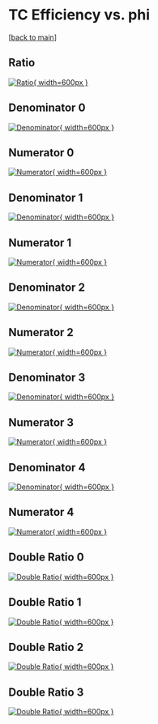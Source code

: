 # TC Efficiency vs. phi

[[back to main](./)]



## Ratio

[![Ratio](../mtv/var/TC_xtr_211_0_eff_phi.png){ width=600px }](../mtv/var/TC_xtr_211_0_eff_phi.pdf)

## Denominator 0

[![Denominator](../mtv/den/TC_xtr_211_0_eff_phi_den0.png){ width=600px }](../mtv/den/TC_xtr_211_0_eff_phi_den0.pdf)

## Numerator 0

[![Numerator](../mtv/num/TC_xtr_211_0_eff_phi_num0.png){ width=600px }](../mtv/num/TC_xtr_211_0_eff_phi_num0.pdf)

## Denominator 1

[![Denominator](../mtv/den/TC_xtr_211_0_eff_phi_den1.png){ width=600px }](../mtv/den/TC_xtr_211_0_eff_phi_den1.pdf)

## Numerator 1

[![Numerator](../mtv/num/TC_xtr_211_0_eff_phi_num1.png){ width=600px }](../mtv/num/TC_xtr_211_0_eff_phi_num1.pdf)

## Denominator 2

[![Denominator](../mtv/den/TC_xtr_211_0_eff_phi_den2.png){ width=600px }](../mtv/den/TC_xtr_211_0_eff_phi_den2.pdf)

## Numerator 2

[![Numerator](../mtv/num/TC_xtr_211_0_eff_phi_num2.png){ width=600px }](../mtv/num/TC_xtr_211_0_eff_phi_num2.pdf)

## Denominator 3

[![Denominator](../mtv/den/TC_xtr_211_0_eff_phi_den3.png){ width=600px }](../mtv/den/TC_xtr_211_0_eff_phi_den3.pdf)

## Numerator 3

[![Numerator](../mtv/num/TC_xtr_211_0_eff_phi_num3.png){ width=600px }](../mtv/num/TC_xtr_211_0_eff_phi_num3.pdf)

## Denominator 4

[![Denominator](../mtv/den/TC_xtr_211_0_eff_phi_den4.png){ width=600px }](../mtv/den/TC_xtr_211_0_eff_phi_den4.pdf)

## Numerator 4

[![Numerator](../mtv/num/TC_xtr_211_0_eff_phi_num4.png){ width=600px }](../mtv/num/TC_xtr_211_0_eff_phi_num4.pdf)

## Double Ratio 0

[![Double Ratio](../mtv/ratio/TC_xtr_211_0_eff_phi_ratio0.png){ width=600px }](../mtv/ratio/TC_xtr_211_0_eff_phi_ratio0.pdf)

## Double Ratio 1

[![Double Ratio](../mtv/ratio/TC_xtr_211_0_eff_phi_ratio1.png){ width=600px }](../mtv/ratio/TC_xtr_211_0_eff_phi_ratio1.pdf)

## Double Ratio 2

[![Double Ratio](../mtv/ratio/TC_xtr_211_0_eff_phi_ratio2.png){ width=600px }](../mtv/ratio/TC_xtr_211_0_eff_phi_ratio2.pdf)

## Double Ratio 3

[![Double Ratio](../mtv/ratio/TC_xtr_211_0_eff_phi_ratio3.png){ width=600px }](../mtv/ratio/TC_xtr_211_0_eff_phi_ratio3.pdf)

